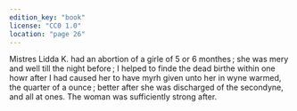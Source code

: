 ```yaml
---
edition_key: "book"
license: "CC0 1.0"
location: "page 26"
---
```

Mistres Lidda K. had an abortion of a girle of 5 or 6
monthes ; she was mery and well till the night before ; I helped
to finde the dead birthe within one howr after I had caused her to
have myrh given unto her in wyne warmed, the quarter of a ounce ;
better after she was discharged of the secondyne, and all at ones.
The woman was sufficiently strong after.
